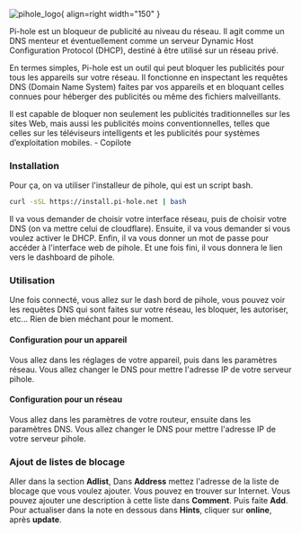 ![pihole_logo](https://hobosource.files.wordpress.com/2018/02/pi-hole-logo.png){ align=right width="150" }

Pi-hole est un bloqueur de publicité au niveau du réseau. Il agit comme un DNS menteur et éventuellement comme un serveur Dynamic Host Configuration Protocol (DHCP), destiné à être utilisé sur un réseau privé.

En termes simples, Pi-hole est un outil qui peut bloquer les publicités pour tous les appareils sur votre réseau. Il fonctionne en inspectant les requêtes DNS (Domain Name System) faites par vos appareils et en bloquant celles connues pour héberger des publicités ou même des fichiers malveillants.

Il est capable de bloquer non seulement les publicités traditionnelles sur les sites Web, mais aussi les publicités moins conventionnelles, telles que celles sur les téléviseurs intelligents et les publicités pour systèmes d’exploitation mobiles. - Copilote

### Installation
Pour ça, on va utiliser l'installeur de pihole, qui est un script bash. 
```bash
curl -sSL https://install.pi-hole.net | bash
```
Il va vous demander de choisir votre interface réseau, puis de choisir votre DNS (on va mettre celui de cloudflare). Ensuite, il va vous demander si vous voulez activer le DHCP. Enfin, il va vous donner un mot de passe pour accéder à l'interface web de pihole. Et une fois fini, il vous donnera le lien vers le dashboard de pihole.

### Utilisation 
Une fois connecté, vous allez sur le dash bord de pihole, vous pouvez voir les requêtes DNS qui sont faites sur votre réseau, les bloquer, les autoriser, etc... Rien de bien méchant pour le moment.

#### Configuration pour un appareil
Vous allez dans les réglages de votre appareil, puis dans les paramètres réseau. Vous allez changer le DNS pour mettre l'adresse IP de votre serveur pihole.

#### Configuration pour un réseau
Vous allez dans les paramètres de votre routeur, ensuite dans les paramètres DNS. Vous allez changer le DNS pour mettre l'adresse IP de votre serveur pihole.

### Ajout de listes de blocage
Aller dans la section **Adlist**, Dans **Address** mettez l'adresse de la liste de blocage que vous voulez ajouter. Vous pouvez en trouver sur Internet. Vous pouvez ajouter une description à cette liste dans **Comment**. Puis faite **Add**. Pour actualiser dans la note en dessous dans **Hints**, cliquer sur **online**, après **update**.